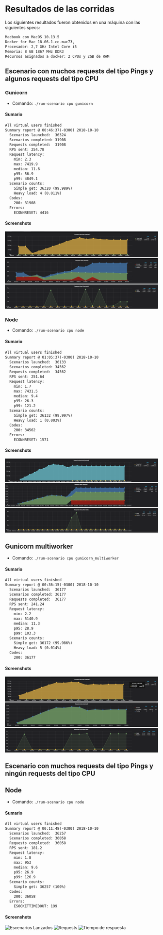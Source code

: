 
# Resultados de las corridas

Los siguientes resultados fueron obtenidos en una máquina con las siguientes specs:

```
Macbook con MacOS 10.13.5
Docker for Mac 18.06.1-ce-mac73,
Procesador: 2,7 GHz Intel Core i5
Memoria: 8 GB 1867 MHz DDR3
Recursos asignados a docker: 2 CPUs y 2GB de RAM
```


## Escenario con muchos requests del tipo Pings y algunos requests del tipo CPU

### Gunicorn

 - Comando: `./run-scenario cpu gunicorn`


#### Sumario

```
All virtual users finished
Summary report @ 00:46:37(-0300) 2018-10-10
  Scenarios launched:  36324
  Scenarios completed: 31908
  Requests completed:  31908
  RPS sent: 254.78
  Request latency:
    min: 2.3
    max: 7419.9
    median: 11.6
    p95: 56.9
    p99: 4849.1
  Scenario counts:
    Simple get: 36320 (99.989%)
    Heavy load: 4 (0.011%)
  Codes:
    200: 31908
  Errors:
    ECONNRESET: 4416
```


#### Screenshots

![Escenarios Lanzados](images/cpu/gun_cpu_launches.png)
![Requests](images/cpu/gun_cpu_reqs.png)
![Tiempo de respuesta](images/cpu/gun_cpu_response_time.png)


### Node

 - Comando: `./run-scenario cpu node`


#### Sumario

```
All virtual users finished
Summary report @ 01:05:37(-0300) 2018-10-10
  Scenarios launched:  36133
  Scenarios completed: 34562
  Requests completed:  34562
  RPS sent: 251.64
  Request latency:
    min: 1.7
    max: 7431.5
    median: 9.4
    p95: 26.3
    p99: 121.2
  Scenario counts:
    Simple get: 36132 (99.997%)
    Heavy load: 1 (0.003%)
  Codes:
    200: 34562
  Errors:
    ECONNRESET: 1571
```


#### Screenshots

![Escenarios Lanzados](images/cpu/node_cpu_launches.png)
![Requests](images/cpu/node_cpu_reqs.png)
![Tiempo de respuesta](images/cpu/node_cpu_response_time.png)



## Gunicorn multiworker

 - Comando: `./run-scenario cpu gunicorn_multiworker`

#### Sumario

```
All virtual users finished
Summary report @ 00:36:15(-0300) 2018-10-10
  Scenarios launched:  36177
  Scenarios completed: 36177
  Requests completed:  36177
  RPS sent: 241.24
  Request latency:
    min: 2.2
    max: 5140.9
    median: 11.3
    p95: 28.9
    p99: 103.3
  Scenario counts:
    Simple get: 36172 (99.986%)
    Heavy load: 5 (0.014%)
  Codes:
    200: 36177
```

#### Screenshots

![Escenarios Lanzados](images/cpu/gunmw_cpu_launches.png)
![Requests](images/cpu/gunmw_cpu_reqs.png)
![Tiempo de respuesta](images/cpu/gunmw_cpu_response_time.png)



## Escenario con muchos requests del tipo Pings y ningún requests del tipo CPU


## Node

 - Comando: `./run-scenario cpu node`

#### Sumario

```
All virtual users finished
Summary report @ 00:11:48(-0300) 2018-10-10
  Scenarios launched:  36257
  Scenarios completed: 36058
  Requests completed:  36058
  RPS sent: 181.2
  Request latency:
    min: 1.8
    max: 953
    median: 9.6
    p95: 26.9
    p99: 126.9
  Scenario counts:
    Simple get: 36257 (100%)
  Codes:
    200: 36058
  Errors:
    ESOCKETTIMEDOUT: 199
```

#### Screenshots

![Escenarios Lanzados](images/cpu/node_ping_launches.png)
![Requests](images/cpu/node_ping_reqs.png)
![Tiempo de respuesta](images/cpu/node_ping_response_time.png)
